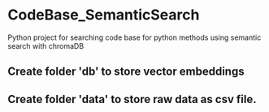 # CodeBase_SemanticSearch
Python project for searching code base for python methods using semantic search with chromaDB

## Create folder 'db' to store vector embeddings 
## Create folder 'data' to store raw data as csv file.
